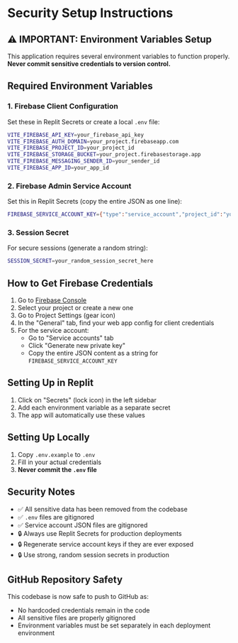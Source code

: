 
# Security Setup Instructions

## ⚠️ IMPORTANT: Environment Variables Setup

This application requires several environment variables to function properly. **Never commit sensitive credentials to version control.**

## Required Environment Variables

### 1. Firebase Client Configuration
Set these in Replit Secrets or create a local `.env` file:

```bash
VITE_FIREBASE_API_KEY=your_firebase_api_key
VITE_FIREBASE_AUTH_DOMAIN=your_project.firebaseapp.com
VITE_FIREBASE_PROJECT_ID=your_project_id
VITE_FIREBASE_STORAGE_BUCKET=your_project.firebasestorage.app
VITE_FIREBASE_MESSAGING_SENDER_ID=your_sender_id
VITE_FIREBASE_APP_ID=your_app_id
```

### 2. Firebase Admin Service Account
Set this in Replit Secrets (copy the entire JSON as one line):

```bash
FIREBASE_SERVICE_ACCOUNT_KEY={"type":"service_account","project_id":"your_project_id","private_key":"your_private_key_here"}
```

### 3. Session Secret
For secure sessions (generate a random string):

```bash
SESSION_SECRET=your_random_session_secret_here
```

## How to Get Firebase Credentials

1. Go to [Firebase Console](https://console.firebase.google.com/)
2. Select your project or create a new one
3. Go to Project Settings (gear icon)
4. In the "General" tab, find your web app config for client credentials
5. For the service account:
   - Go to "Service accounts" tab
   - Click "Generate new private key"
   - Copy the entire JSON content as a string for `FIREBASE_SERVICE_ACCOUNT_KEY`

## Setting Up in Replit

1. Click on "Secrets" (lock icon) in the left sidebar
2. Add each environment variable as a separate secret
3. The app will automatically use these values

## Setting Up Locally

1. Copy `.env.example` to `.env`
2. Fill in your actual credentials
3. **Never commit the `.env` file**

## Security Notes

- ✅ All sensitive data has been removed from the codebase
- ✅ `.env` files are gitignored
- ✅ Service account JSON files are gitignored
- 🔒 Always use Replit Secrets for production deployments
- 🔒 Regenerate service account keys if they are ever exposed
- 🔒 Use strong, random session secrets in production

## GitHub Repository Safety

This codebase is now safe to push to GitHub as:
- No hardcoded credentials remain in the code
- All sensitive files are properly gitignored
- Environment variables must be set separately in each deployment environment
